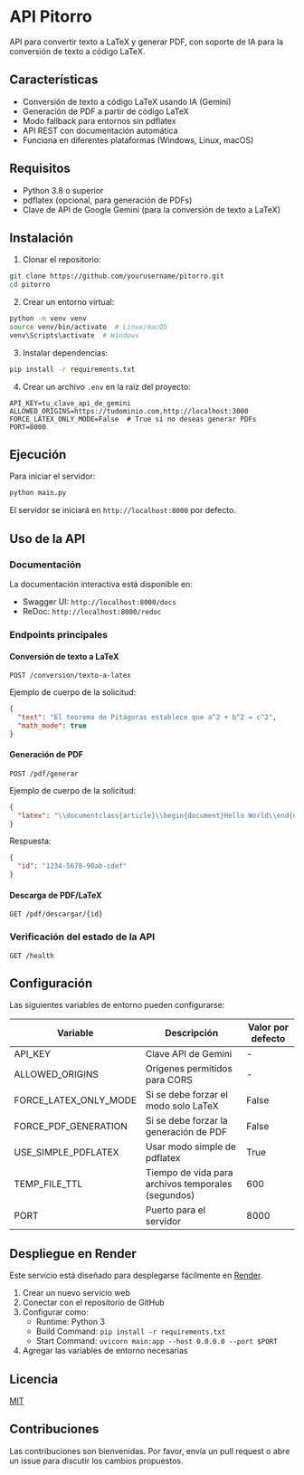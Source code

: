 # API Pitorro

API para convertir texto a LaTeX y generar PDF, con soporte de IA para la conversión de texto a código LaTeX.

## Características

- Conversión de texto a código LaTeX usando IA (Gemini)
- Generación de PDF a partir de código LaTeX
- Modo fallback para entornos sin pdflatex
- API REST con documentación automática
- Funciona en diferentes plataformas (Windows, Linux, macOS)

## Requisitos

- Python 3.8 o superior
- pdflatex (opcional, para generación de PDFs)
- Clave de API de Google Gemini (para la conversión de texto a LaTeX)

## Instalación

1. Clonar el repositorio:

```bash
git clone https://github.com/yourusername/pitorro.git
cd pitorro
```

2. Crear un entorno virtual:

```bash
python -m venv venv
source venv/bin/activate  # Linux/macOS
venv\Scripts\activate  # Windows
```

3. Instalar dependencias:

```bash
pip install -r requirements.txt
```

4. Crear un archivo `.env` en la raíz del proyecto:

```
API_KEY=tu_clave_api_de_gemini
ALLOWED_ORIGINS=https://tudominio.com,http://localhost:3000
FORCE_LATEX_ONLY_MODE=False  # True si no deseas generar PDFs
PORT=8000
```

## Ejecución

Para iniciar el servidor:

```bash
python main.py
```

El servidor se iniciará en `http://localhost:8000` por defecto.

## Uso de la API

### Documentación

La documentación interactiva está disponible en:

- Swagger UI: `http://localhost:8000/docs`
- ReDoc: `http://localhost:8000/redoc`

### Endpoints principales

#### Conversión de texto a LaTeX

```
POST /conversion/texto-a-latex
```

Ejemplo de cuerpo de la solicitud:
```json
{
  "text": "El teorema de Pitágoras establece que a^2 + b^2 = c^2",
  "math_mode": true
}
```

#### Generación de PDF

```
POST /pdf/generar
```

Ejemplo de cuerpo de la solicitud:
```json
{
  "latex": "\\documentclass{article}\\begin{document}Hello World\\end{document}"
}
```

Respuesta:
```json
{
  "id": "1234-5678-90ab-cdef"
}
```

#### Descarga de PDF/LaTeX

```
GET /pdf/descargar/{id}
```

### Verificación del estado de la API

```
GET /health
```

## Configuración

Las siguientes variables de entorno pueden configurarse:

| Variable | Descripción | Valor por defecto |
|----------|-------------|-------------------|
| API_KEY | Clave API de Gemini | - |
| ALLOWED_ORIGINS | Orígenes permitidos para CORS | - |
| FORCE_LATEX_ONLY_MODE | Si se debe forzar el modo solo LaTeX | False |
| FORCE_PDF_GENERATION | Si se debe forzar la generación de PDF | False |
| USE_SIMPLE_PDFLATEX | Usar modo simple de pdflatex | True |
| TEMP_FILE_TTL | Tiempo de vida para archivos temporales (segundos) | 600 |
| PORT | Puerto para el servidor | 8000 |

## Despliegue en Render

Este servicio está diseñado para desplegarse fácilmente en [Render](https://render.com).

1. Crear un nuevo servicio web
2. Conectar con el repositorio de GitHub
3. Configurar como:
   - Runtime: Python 3
   - Build Command: `pip install -r requirements.txt`
   - Start Command: `uvicorn main:app --host 0.0.0.0 --port $PORT`
4. Agregar las variables de entorno necesarias

## Licencia

[MIT](LICENSE)

## Contribuciones

Las contribuciones son bienvenidas. Por favor, envía un pull request o abre un issue para discutir los cambios propuestos. 